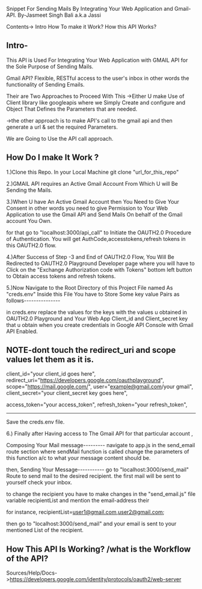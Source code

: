 Snippet For Sending Mails By Integrating Your Web Application and Gmail-API.
By-Jasmeet Singh Bali a.k.a Jassi

Contents->
Intro
How To make it Work?
How this API Works?

Intro-
-----------------------------------------------------------------------------------------------------

This API is Used For Integrating Your Web Application with  GMAIL API for the Sole Purpose of Sending Mails.

Gmail API?
Flexible, RESTful access to the user's inbox in other words the functionality of Sending Emails.


Their are Two Approaches to Proceed With This
->Either U make Use of Client library like googleapis where we Simply Create and configure and Object That Defines the Parameters that  are needed.

->the other approach is to make  API's call to the gmail api and then generate a url & set the required Parameters.

We are Going to Use the API call approach.


How Do I make It Work ?
-----------------------------------------------------------------------------------------------------
1.)Clone this Repo. In your Local Machine git clone "url_for_this_repo"

2.)GMAIL API requires an Active Gmail Account From Which U will Be Sending the Mails.

3.)When U have An Active Gmail Account then You Need to Give Your Consent in other words
you need to give Permission to Your Web Application to use the Gmail API and Send Mails On behalf of the Gmail account You Own.

  for that go to "localhost:3000/api_call" to Initiate the OAUTH2.0 Procedure of Authentication.
  You will get AuthCode,accesstokens,refresh tokens in this OAUTH2.0 flow.


4.)After Success of Step -3  and End of OAUTH2.0 Flow, You Will Be Redirected to OAUTH2.0 Playground Developer page where you will have to Click on the "Exchange Authorization code with  Tokens" bottom left button  to Obtain access tokens and refresh tokens.

5.)Now Navigate to the Root Directory of this Project  File named As "creds.env"
Inside this File You have to Store Some key value Pairs as follows---------------

 in creds.env replace the values for the keys with the values u obtained in OAUTH2.0 Playground and Your Web App Client_id and Client_secret key that u obtain when you create credentials in Google API Console  with Gmail API Enabled.

NOTE-dont touch the redirect_uri and scope values let them as it is.
----------------------------------------

client_id="your client_id goes here",
redirect_uri="https://developers.google.com/oauthplayground",
scope="https://mail.google.com/",
user="example@gmail.com/your gmail",
client_secret="your client_secret key goes here",

access_token="your access_token",
refresh_token="your refresh_token",


----------------------------------------



Save the creds.env file.

6.) Finally after Having access to The Gmail API for that particular account ,

  Composing Your Mail message---------
  navigate to app.js in the send_email route section where sendMail function is called change the
  parameters of this function a/c to what your message content should be.

  then, Sending Your Message-----------
  go to "localhost:3000/send_mail"  Route  to   send  mail to the desired recipient.
  the first mail will be sent to yourself check your inbox.

  to change the recipient you have to make changes in the "send_email.js" file
  variable recipientList and mention the email-address their

  for instance,
  recipientList=user1@gmail.com,user2@gmail.com;


  then go to "localhost:3000/send_mail" and your email is sent to your mentioned List of the recipient.





How This API Is Working? /what is the Workflow of the API?
-----------------------------------------------------------------------------------------------------
Sources/Help/Docs->https://developers.google.com/identity/protocols/oauth2/web-server
